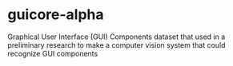 # guicore-alpha
Graphical User Interface (GUI) Components dataset that used in a preliminary research to make a computer vision system that could recognize GUI components

